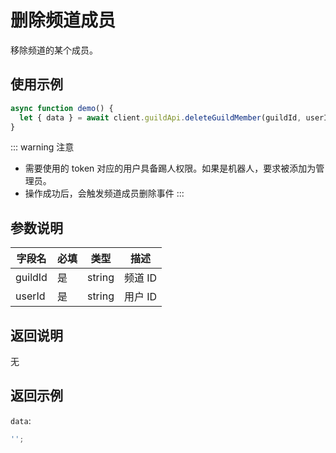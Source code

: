 # 删除频道成员

移除频道的某个成员。

<Warnning />

## 使用示例

```javascript
async function demo() {
  let { data } = await client.guildApi.deleteGuildMember(guildId, userId);
}
```

::: warning 注意

- 需要使用的 token 对应的用户具备踢人权限。如果是机器人，要求被添加为管理员。
- 操作成功后，会触发频道成员删除事件
  :::

## 参数说明

| 字段名  | 必填 | 类型   | 描述    |
| ------- | ---- | ------ | ------- |
| guildId | 是   | string | 频道 ID |
| userId  | 是   | string | 用户 ID |

## 返回说明

无

## 返回示例

`data`:

```js
'';
```
